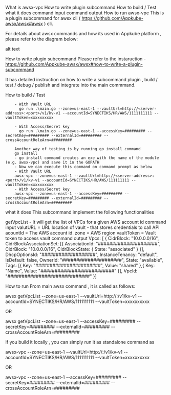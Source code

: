 What is awsx-vpc
How to write plugin subcommand
How to build / Test
what it does
command input
command output
How to run
awsx-vpc
This is a plugin subcommand for awsx cli ( https://github.com/Appkube-awsx/awsx#awsx ) cli.

For details about awsx commands and how its used in Appkube platform , please refer to the diagram below:

alt text

How to write plugin subcommand
Please refer to the instaruction - https://github.com/Appkube-awsx/awsx#how-to-write-a-plugin-subcommand

It has detailed instruction on how to write a subcommand plugin , build / test / debug / publish and integrate into the main commmand.

How to build / Test

        - With Vault URL    
          go run .\main.go --zone=us-east-1 --vaultUrl=http://<server-address>:<port>/v1/kv-v1 --accountId=SYNECTIKS/HR/AWS/1111111111 --vaultToken=xxxxxxxxxx

        - With Access/Secret key
          go run .\main.go --zone=us-east-1 --accessKey=######### --secretKey=######### --externalId=######### --crossAccountRoleArn=#########
        
        Another way of testing is by running go install command
        go install
        - go install command creates an exe with the name of the module (e.g. awsx-vpc) and save it in the GOPATH
        - Now we can execute this command on command prompt as below
        - With Vault URL    
        awsx-vpc --zone=us-east-1 --vaultUrl=http://<server-address>:<port>/v1/kv-v1 --accountId=SYNECTIKS/HR/AWS/111111111 --vaultToken=xxxxxxxxxx
        - With Access/Secret key
        awsx-vpc --zone=us-east-1 --accessKey=######### --secretKey=######### --externalId=######### --crossAccountRoleArn=#########
what it does
This subcommand implement the following functionalities

getVpcList - It will get the list of VPCs for a given AWS account id
command input
valutURL = URL location of vault - that stores credentials to call API
acountId = The AWS account id.
zone = AWS region
vaultToken = Vault token to access vault
command output
Vpcs: [
{
  CidrBlock: "10.0.0.0/16",
  CidrBlockAssociationSet: [{
  AssociationId: "#####################",
  CidrBlock: "10.0.0.0/16",
  CidrBlockState: {
  State: "associated"
  }
  }],
  DhcpOptionsId: "###################",
  InstanceTenancy: "default",
  IsDefault: false,
  OwnerId: "#####################",
  State: "available",
  Tags: [{
  Key: "#######################",
  Value: "shared"
  },{
  Key: "Name",
  Value: "##########################"
  }],
  VpcId: "#############################"
}]

How to run
From main awsx command , it is called as follows:

awsx getVpcList --zone=us-east-1 --vaultUrl=http://<server-address>:/v1/kv-v1 --accountId=SYNECTIKS/HR/AWS/1111111111 --vaultToken=xxxxxxxxxx

OR

awsx getVpcList --zone=us-east-1 --accessKey=######### --secretKey=######### --externalId=######### --crossAccountRoleArn=#########

If you build it locally , you can simply run it as standalone command as

awsx-vpc --zone=us-east-1 --vaultUrl=http://<server-address>:/v1/kv-v1 --accountId=SYNECTIKS/HR/AWS/1111111111 --vaultToken=xxxxxxxxxx

OR

awsx-vpc --zone=us-east-1 --accessKey=######### --secretKey=######### --externalId=######### --crossAccountRoleArn=#########